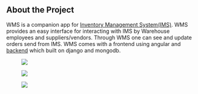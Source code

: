 ## About the Project
WMS is a companion app for <a href="https://github.com/Github19982018/IMS">Inventory Management System(IMS)</a>. WMS provides an easy interface for interacting with IMS by Warehouse employees and suppliers/vendors. Through WMS one can see and update orders send from IMS. WMS comes with a frontend using angular and <a href="https://github.com/Github19982018/WMS">backend</a> which built on django and mongodb.

<figure>
<img src="static/assets/packages.png">
</figure>
<figure>
<img src="static/assets/supplier.png">
</figure>
<figure>
<img src="static/assets/details.png">
</figure>
